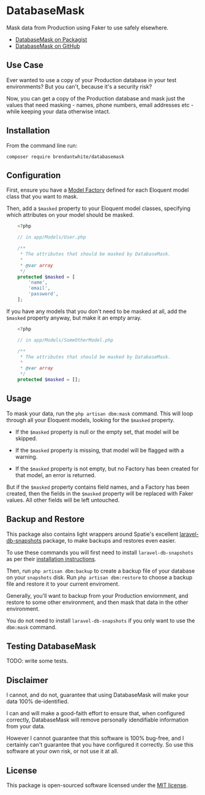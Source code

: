 # DatabaseMask 

Mask data from Production using Faker to use safely elsewhere.

- [DatabaseMask on Packagist](https://packagist.org/packages/brendantwhite/databasemask)
- [DatabaseMask on GitHub](https://github.com/BrendanTWhite/DatabaseMask)

## Use Case

Ever wanted to use a copy of your Production database in your test environments? 
But you can't, because it's a security risk?

Now, you can get a copy of the Production database and mask just the values that need 
masking - names, phone numbers, email addresses etc - while keeping your data otherwise intact. 

## Installation

From the command line run:

`composer require brendantwhite/databasemask`

## Configuration

First, ensure you have a 
[Model Factory](https://laravel.com/docs/eloquent-factories) defined 
for each Eloquent model class that you want to mask.

Then, add a `$masked` property to your Eloquent model classes, specifying which attributes on your
model should be masked.

```php
    <?php

    // in app/Models/User.php

    /**
     * The attributes that should be masked by DatabaseMask.
     *
     * @var array
     */
    protected $masked = [
        'name',
        'email',
        'password',
    ];
```

If you have any models that you don't need to be masked at all,
add the `$masked` property anyway, but make it an empty array.

```php
    <?php

    // in app/Models/SomeOtherModel.php

    /**
     * The attributes that should be masked by DatabaseMask.
     *
     * @var array
     */
    protected $masked = [];
```

## Usage

To mask your data, run the `php artisan dbm:mask` command. This will loop through all your Eloquent models, looking for 
the `$masked` property.

- If the `$masked` property is null or the empty set, that model will be skipped.

- If the `$masked` property is missing, that model will be flagged with a warning.

- If the `$masked` property is not empty, but no Factory has been created for that model, an error is returned.

But if the `$masked` property contains field names, and a Factory has been created, then 
the fields in the `$masked` property will be replaced with Faker values. All other fields will be left untouched. 

## Backup and Restore

This package also contains light wrappers around Spatie's excellent 
[laravel-db-snapshots](https://github.com/spatie/laravel-db-snapshots) package, to make backups and restores even easier.

To use these commands you will first need to install `laravel-db-snapshots` 
as per their [installation instructions](https://github.com/spatie/laravel-db-snapshots#installation).

Then, run `php artisan dbm:backup` to create a backup file of your database on your `snapshots` disk.
Run `php artisan dbm:restore` to choose a backup file and restore it to your current enviroment.

Generally, you'll want to backup from your Production enviornment, and restore to some other environment, 
and then mask that data in the other environment.

You do not need to install `laravel-db-snapshots` if you only want to use the `dbm:mask` command. 

## Testing DatabaseMask

TODO: write some tests.

## Disclaimer

I cannot, and do not, guarantee that using DatabaseMask will make your data 100% de-identified.

I can and will make a good-faith effort to ensure that, when configured correctly, DatabaseMask will remove personally 
idendifiable information from your data. 

However I cannot guarantee that this software is 100% bug-free, and I certainly can't guarantee that you have configured it
correctly. So use this software at your own risk, or not use it at all.

## License

This package is open-sourced software licensed under the [MIT license](https://opensource.org/licenses/MIT).
